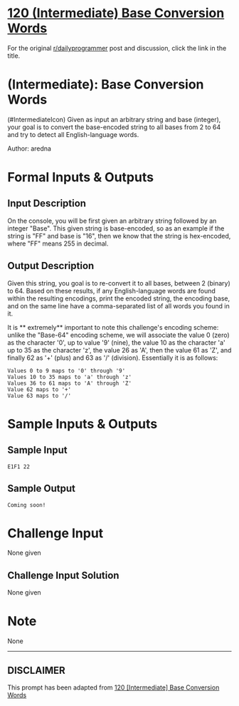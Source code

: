 # [120 (Intermediate) Base Conversion Words](https://www.reddit.com/r/dailyprogrammer/comments/17zn6g/020613_challenge_120_intermediate_base_conversion/)

For the original [r/dailyprogrammer](https://www.reddit.com/r/dailyprogrammer/) post and discussion, click the link in the title.

#  (Intermediate): Base Conversion Words
(#IntermediateIcon)
Given as input an arbitrary string and base (integer), your goal is to convert the base-encoded string to all bases from 2 to 64 and try to detect all English-language words.

Author: aredna

# Formal Inputs & Outputs
## Input Description
On the console, you will be first given an arbitrary string followed by an integer "Base". This given string is base-encoded, so as an example if the string is "FF" and base is "16", then we know that the string is hex-encoded, where "FF" means 255 in decimal. 

## Output Description
Given this string, you goal is to re-convert it to all bases, between 2 (binary) to 64. Based on these results, if any English-language words are found within the resulting encodings, print the encoded string, the encoding base, and on the same line have a comma-separated list of all words you found in it.

It is ** extremely** important to note this challenge's encoding scheme: unlike the "Base-64" encoding scheme, we will associate the value 0 (zero) as the character '0', up to value '9' (nine), the value 10 as the character 'a' up to 35 as the character 'z', the value 26 as 'A', then the value 61 as 'Z', and finally 62 as '+' (plus) and 63 as '/' (division). Essentially it is as follows:


```
Values 0 to 9 maps to '0' through '9'
Values 10 to 35 maps to 'a' through 'z'
Values 36 to 61 maps to 'A' through 'Z'
Value 62 maps to '+'
Value 63 maps to '/'
```
# Sample Inputs & Outputs
## Sample Input

```
E1F1 22
```
## Sample Output

```
Coming soon!
```
# Challenge Input
None given

## Challenge Input Solution
None given

# Note
None


----
## **DISCLAIMER**
This prompt has been adapted from [120 [Intermediate] Base Conversion Words](https://www.reddit.com/r/dailyprogrammer/comments/17zn6g/020613_challenge_120_intermediate_base_conversion/
)
